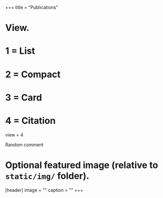 +++
title = "Publications"

# View.
#   1 = List
#   2 = Compact
#   3 = Card
#   4 = Citation
view = 4

Random comment

# Optional featured image (relative to `static/img/` folder).
[header]
image = ""
caption = ""
+++
